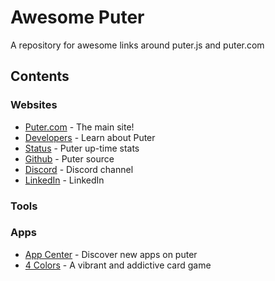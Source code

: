 # Awesome Puter
A repository for awesome links around puter.js and puter.com

## Contents

### Websites

* [Puter.com](https://puter.com/) - The main site!
* [Developers](https://docs.puter.com/) - Learn about Puter
* [Status](https://status.puter.com/) - Puter up-time stats
* [Github](https://github.com/HeyPuter/) - Puter source
* [Discord](https://discord.gg/PQcx7Teh8u) - Discord channel
* [LinkedIn](https://www.linkedin.com/company/puter/) - LinkedIn 
### Tools

### Apps

* [App Center](https://puter.com/app/app-center) - Discover new apps on puter
* [4 Colors](https://puter.com/app/4-colors) - A vibrant and addictive card game

